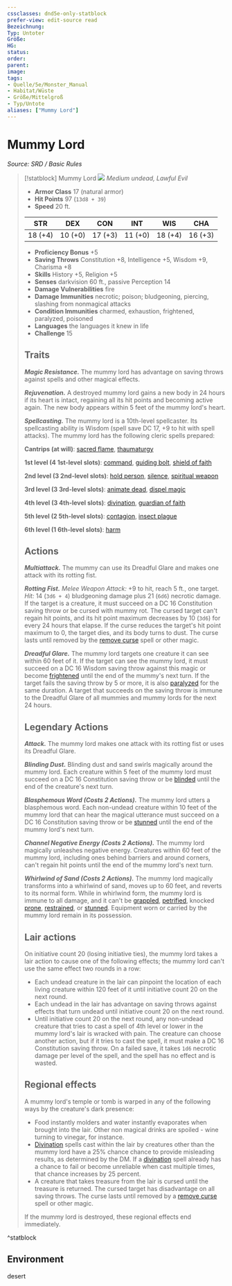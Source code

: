 ```yaml
---
cssclasses: dnd5e-only-statblock
prefer-view: edit-source read
Bezeichnung: 
Typ: Untoter
Größe: 
HG: 
status:
order:
parent:
image: 
tags:
- Quelle/5e/Monster_Manual
- Habitat/Wüste
- Größe/Mittelgroß
- Typ/Untote
aliases: ["Mummy Lord"]
---
```

# Mummy Lord
*Source: SRD / Basic Rules*  

> [!statblock] Mummy Lord
> ![](compendium/bestiary/undead/token/mummy-lord.png#token)
> *Medium undead, Lawful Evil*
> 
> - **Armor Class** 17  (natural armor)
> - **Hit Points** 97 (`13d8 + 39`)
> - **Speed** 20 ft.
> 
> |STR|DEX|CON|INT|WIS|CHA|
> |:---:|:---:|:---:|:---:|:---:|:---:|
> |18 (+4)|10 (+0)|17 (+3)|11 (+0)|18 (+4)|16 (+3)|
> 
> - **Proficiency Bonus** +5
> - **Saving Throws** Constitution +8, Intelligence +5, Wisdom +9, Charisma +8
> - **Skills** History +5, Religion +5
> - **Senses** darkvision 60 ft., passive Perception 14
> - **Damage Vulnerabilities** fire
> - **Damage Immunities** necrotic; poison; bludgeoning, piercing, slashing from nonmagical attacks
> - **Condition Immunities** charmed, exhaustion, frightened, paralyzed, poisoned
> - **Languages** the languages it knew in life
> - **Challenge** 15
> 
> ## Traits
> 
> ***Magic Resistance.*** The mummy lord has advantage on saving throws against spells and other magical effects.
> 
> ***Rejuvenation.*** A destroyed mummy lord gains a new body in 24 hours if its heart is intact, regaining all its hit points and becoming active again. The new body appears within 5 feet of the mummy lord's heart.
> 
> ***Spellcasting.*** The mummy lord is a 10th-level spellcaster. Its spellcasting ability is Wisdom (spell save DC 17, +9 to hit with spell attacks). The mummy lord has the following cleric spells prepared:
> 
> **Cantrips (at will)**: [sacred flame](compendium/spells/sacred-flame.md), [thaumaturgy](compendium/spells/thaumaturgy.md)
> 
> **1st level (4 1st-level slots)**: [command](compendium/spells/command.md), [guiding bolt](compendium/spells/guiding-bolt.md), [shield of faith](compendium/spells/shield-of-faith.md)
> 
> **2nd level (3 2nd-level slots)**: [hold person](compendium/spells/hold-person.md), [silence](compendium/spells/silence.md), [spiritual weapon](compendium/spells/spiritual-weapon.md)
> 
> **3rd level (3 3rd-level slots)**: [animate dead](compendium/spells/animate-dead.md), [dispel magic](compendium/spells/dispel-magic.md)
> 
> **4th level (3 4th-level slots)**: [divination](compendium/spells/divination.md), [guardian of faith](compendium/spells/guardian-of-faith.md)
> 
> **5th level (2 5th-level slots)**: [contagion](compendium/spells/contagion.md), [insect plague](compendium/spells/insect-plague.md)
> 
> **6th level (1 6th-level slots)**: [harm](compendium/spells/harm.md)
> 
> ## Actions
> 
> ***Multiattack.*** The mummy can use its Dreadful Glare and makes one attack with its rotting fist.
> 
> ***Rotting Fist.*** *Melee Weapon Attack:* +9 to hit, reach 5 ft., one target. *Hit:* 14 (`3d6 + 4`) bludgeoning damage plus 21 (`6d6`) necrotic damage. If the target is a creature, it must succeed on a DC 16 Constitution saving throw or be cursed with mummy rot. The cursed target can't regain hit points, and its hit point maximum decreases by 10 (`3d6`) for every 24 hours that elapse. If the curse reduces the target's hit point maximum to 0, the target dies, and its body turns to dust. The curse lasts until removed by the [remove curse](compendium/spells/remove-curse.md) spell or other magic.
> 
> ***Dreadful Glare.*** The mummy lord targets one creature it can see within 60 feet of it. If the target can see the mummy lord, it must succeed on a DC 16 Wisdom saving throw against this magic or become [frightened](rules/conditions.md#frightened) until the end of the mummy's next turn. If the target fails the saving throw by 5 or more, it is also [paralyzed](rules/conditions.md#paralyzed) for the same duration. A target that succeeds on the saving throw is immune to the Dreadful Glare of all mummies and mummy lords for the next 24 hours.
> 
> ## Legendary Actions
> 
> ***Attack.*** The mummy lord makes one attack with its rotting fist or uses its Dreadful Glare.
> 
> ***Blinding Dust.*** Blinding dust and sand swirls magically around the mummy lord. Each creature within 5 feet of the mummy lord must succeed on a DC 16 Constitution saving throw or be [blinded](rules/conditions.md#blinded) until the end of the creature's next turn.
> 
> ***Blasphemous Word (Costs 2 Actions).*** The mummy lord utters a blasphemous word. Each non-undead creature within 10 feet of the mummy lord that can hear the magical utterance must succeed on a DC 16 Constitution saving throw or be [stunned](rules/conditions.md#stunned) until the end of the mummy lord's next turn.
> 
> ***Channel Negative Energy (Costs 2 Actions).*** The mummy lord magically unleashes negative energy. Creatures within 60 feet of the mummy lord, including ones behind barriers and around corners, can't regain hit points until the end of the mummy lord's next turn.
> 
> ***Whirlwind of Sand (Costs 2 Actions).*** The mummy lord magically transforms into a whirlwind of sand, moves up to 60 feet, and reverts to its normal form. While in whirlwind form, the mummy lord is immune to all damage, and it can't be [grappled](rules/conditions.md#grappled), [petrified](rules/conditions.md#petrified), knocked [prone](rules/conditions.md#prone), [restrained](rules/conditions.md#restrained), or [stunned](rules/conditions.md#stunned). Equipment worn or carried by the mummy lord remain in its possession.
> 
> ## Lair actions
> 
> On initiative count 20 (losing initiative ties), the mummy lord takes a lair action to cause one of the following effects; the mummy lord can't use the same effect two rounds in a row:
> 
> - Each undead creature in the lair can pinpoint the location of each living creature within 120 feet of it until initiative count 20 on the next round.  
> - Each undead in the lair has advantage on saving throws against effects that turn undead until initiative count 20 on the next round.  
> - Until initiative count 20 on the next round, any non-undead creature that tries to cast a spell of 4th level or lower in the mummy lord's lair is wracked with pain. The creature can choose another action, but if it tries to cast the spell, it must make a DC 16 Constitution saving throw. On a failed save, it takes `1d6` necrotic damage per level of the spell, and the spell has no effect and is wasted.  
> 
> ## Regional effects
> 
> A mummy lord's temple or tomb is warped in any of the following ways by the creature's dark presence:
> 
> - Food instantly molders and water instantly evaporates when brought into the lair. Other non magical drinks are spoiled - wine turning to vinegar, for instance.  
> - [Divination](compendium/spells/divination.md) spells cast within the lair by creatures other than the mummy lord have a 25% chance chance to provide misleading results, as determined by the DM. If a [divination](compendium/spells/divination.md) spell already has a chance to fail or become unreliable when cast multiple times, that chance increases by 25 percent.  
> - A creature that takes treasure from the lair is cursed until the treasure is returned. The cursed target has disadvantage on all saving throws. The curse lasts until removed by a [remove curse](compendium/spells/remove-curse.md) spell or other magic.  
> 
> If the mummy lord is destroyed, these regional effects end immediately.

^statblock

## Environment

desert